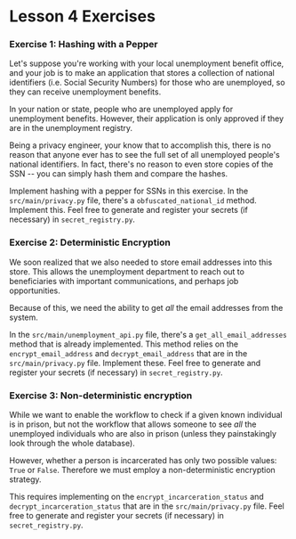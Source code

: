 # Lesson 4 Exercises


### Exercise 1: Hashing with a Pepper

Let's suppose you're working with your local unemployment benefit office, and your job is to make an application that
stores a collection of national identifiers (i.e. Social Security Numbers) for those who are unemployed, so they can
receive unemployment benefits.

In your nation or state, people who are unemployed apply for unemployment benefits. However, their application is only
approved if they are in the unemployment registry.

Being a privacy engineer, your know that to accomplish this, there is no reason that anyone ever has to see the full set
of all unemployed people's national identifiers. In fact, there's no reason to even store copies of the SSN -- you can
simply hash them and compare the hashes.

Implement hashing with a pepper for SSNs in this exercise. In the `src/main/privacy.py` file,
there's a `obfuscated_national_id` method. Implement this. Feel free to generate and register your secrets (if
necessary) in `secret_registry.py`.


### Exercise 2: Deterministic Encryption 

We soon realized that we also needed to store email addresses into this store. This allows the unemployment department
to reach out to beneficiaries with important communications, and perhaps job opportunities.

Because of this, we need the ability to get _all_ the email addresses from the system.

In the `src/main/unemployment_api.py` file, there's a `get_all_email_addresses` method that is already
implemented. This method relies on the `encrypt_email_address` and `decrypt_email_address` that are in the
`src/main/privacy.py` file. Implement these. Feel free to generate and register your secrets (if necessary)
in `secret_registry.py`.


### Exercise 3: Non-deterministic encryption 

While we want to enable the workflow to check if a given known individual is in prison, but not the workflow that allows
someone to see _all_ the unemployed individuals who are also in prison (unless they painstakingly look through the
whole database).

However, whether a person is incarcerated has only two possible values: `True` or `False`. Therefore we must employ a
non-deterministic encryption strategy. 

This requires implementing on the `encrypt_incarceration_status` and `decrypt_incarceration_status` that are in the
`src/main/privacy.py` file. Feel free to generate and register your secrets (if necessary) in
`secret_registry.py`.